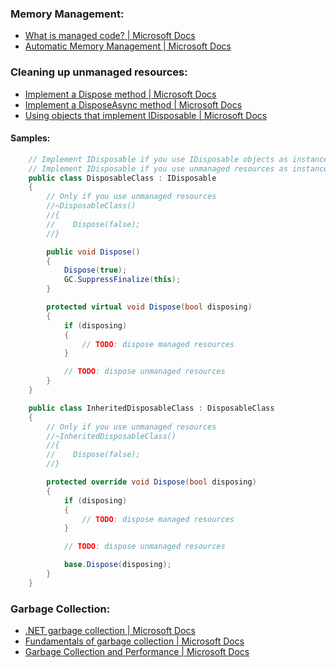 ### Memory Management:
- [What is managed code? | Microsoft Docs](https://docs.microsoft.com/en-us/dotnet/standard/managed-code)
- [Automatic Memory Management | Microsoft Docs](https://docs.microsoft.com/en-us/dotnet/standard/automatic-memory-management)

### Cleaning up unmanaged resources:
- [Implement a Dispose method | Microsoft Docs](https://docs.microsoft.com/en-us/dotnet/standard/garbage-collection/implementing-dispose)
- [Implement a DisposeAsync method | Microsoft Docs](https://docs.microsoft.com/en-us/dotnet/standard/garbage-collection/implementing-disposeasync)
- [Using objects that implement IDisposable | Microsoft Docs](https://docs.microsoft.com/en-us/dotnet/standard/garbage-collection/using-objects)

#### Samples:
```c#
    // Implement IDisposable if you use IDisposable objects as instance fields
    // Implement IDisposable if you use unmanaged resources as instance fields
    public class DisposableClass : IDisposable
    {
        // Only if you use unmanaged resources
        //~DisposableClass()
        //{
        //    Dispose(false);
        //}

        public void Dispose()
        {
            Dispose(true);
            GC.SuppressFinalize(this);
        }

        protected virtual void Dispose(bool disposing)
        {
            if (disposing)
            {
                // TODO: dispose managed resources
            }

            // TODO: dispose unmanaged resources
        }
    }

    public class InheritedDisposableClass : DisposableClass
    {
        // Only if you use unmanaged resources
        //~InheritedDisposableClass()
        //{
        //    Dispose(false);
        //}

        protected override void Dispose(bool disposing)
        {
            if (disposing)
            {
                // TODO: dispose managed resources
            }

            // TODO: dispose unmanaged resources

            base.Dispose(disposing);
        }
    }
```

### Garbage Collection:
- [.NET garbage collection | Microsoft Docs](https://docs.microsoft.com/en-us/dotnet/standard/garbage-collection/)
- [Fundamentals of garbage collection | Microsoft Docs](https://docs.microsoft.com/en-us/dotnet/standard/garbage-collection/fundamentals)
- [Garbage Collection and Performance | Microsoft Docs](https://docs.microsoft.com/en-us/dotnet/standard/garbage-collection/performance)

###
